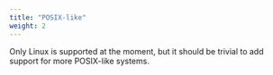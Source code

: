 ```yaml
---
title: "POSIX-like"
weight: 2
---
```


Only Linux is supported at the moment, but it should be trivial to add support for more POSIX-like systems.
